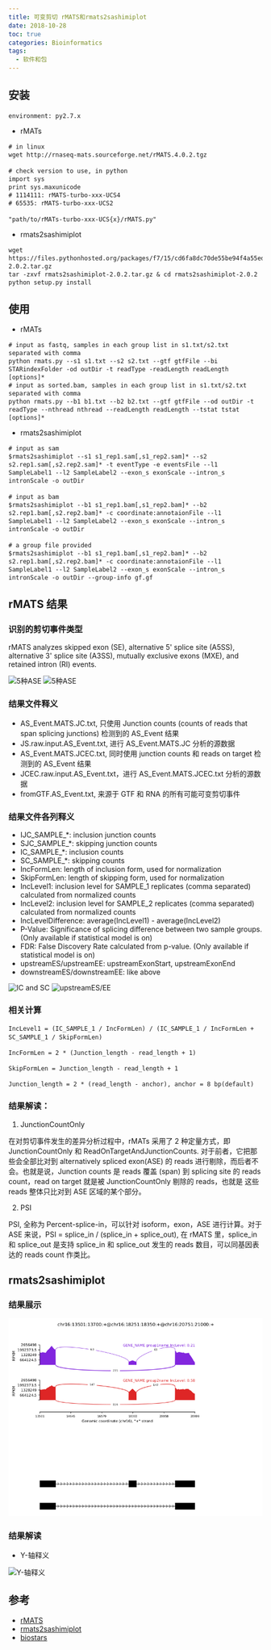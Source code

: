 ```yaml
---
title: 可变剪切 rMATS和rmats2sashimiplot
date: 2018-10-28
toc: true
categories: Bioinformatics
tags:
  - 软件和包
---
```


## 安装

`environment: py2.7.x`

+ rMATs

```
# in linux
wget http://rnaseq-mats.sourceforge.net/rMATS.4.0.2.tgz

# check version to use, in python
import sys
print sys.maxunicode
# 1114111: rMATS-turbo-xxx-UCS4
# 65535: rMATS-turbo-xxx-UCS2

"path/to/rMATs-turbo-xxx-UCS{x}/rMATS.py"
```

<!--more-->

+ rmats2sashimiplot

```
wget https://files.pythonhosted.org/packages/f7/15/cd6fa8dc70de55be94f4a55edd388e5ba99c77eca8fd73e556e66e9d8110/rmats2sashimiplot-2.0.2.tar.gz
tar -zxvf rmats2sashimiplot-2.0.2.tar.gz & cd rmats2sashimiplot-2.0.2
python setup.py install
```

## 使用

+ rMATs

```
# input as fastq, samples in each group list in s1.txt/s2.txt separated with comma
python rmats.py --s1 s1.txt --s2 s2.txt --gtf gtfFile --bi STARindexFolder -od outDir -t readType -readLength readLength [options]*
# input as sorted.bam, samples in each group list in s1.txt/s2.txt separated with comma
python rmats.py --b1 b1.txt --b2 b2.txt --gtf gtfFile --od outDir -t readType --nthread nthread --readLength readLength --tstat tstat [options]*
```

+ rmats2sashimiplot

```
# input as sam
$rmats2sashimiplot --s1 s1_rep1.sam[,s1_rep2.sam]* --s2 s2.rep1.sam[,s2.rep2.sam]* -t eventType -e eventsFile --l1 SampleLabel1 --l2 SampleLabel2 --exon_s exonScale --intron_s intronScale -o outDir

# input as bam
$rmats2sashimiplot --b1 s1_rep1.bam[,s1_rep2.bam]* --b2 s2.rep1.bam[,s2.rep2.bam]* -c coordinate:annotaionFile --l1 SampleLabel1 --l2 SampleLabel2 --exon_s exonScale --intron_s intronScale -o outDir

# a group file provided
$rmats2sashimiplot --b1 s1_rep1.bam[,s1_rep2.bam]* --b2 s2.rep1.bam[,s2.rep2.bam]* -c coordinate:annotaionFile --l1 SampleLabel1 --l2 SampleLabel2 --exon_s exonScale --intron_s intronScale -o outDir --group-info gf.gf
```

## rMATS 结果
### 识别的剪切事件类型

rMATS analyzes skipped exon (SE), alternative 5' splice site (A5SS), alternative 3' splice site (A3SS), mutually exclusive exons (MXE), and retained intron (RI) events. 

![5种ASE](https://s1.ax1x.com/2018/10/28/ic5Jp9.jpg)
![5种ASE](https://s1.ax1x.com/2018/10/28/ic5BkD.png)

### 结果文件释义
+ AS_Event.MATS.JC.txt, 只使用 Junction counts (counts of reads that span splicing junctions) 检测到的 AS_Event 结果
+ JS.raw.input.AS_Event.txt, 进行 AS_Event.MATS.JC 分析的源数据
+ AS_Event.MATS.JCEC.txt, 同时使用 junction counts 和 reads on target 检测到的 AS_Event 结果
+ JCEC.raw.input.AS_Event.txt，进行 AS_Event.MATS.JCEC.txt 分析的源数据
+ fromGTF.AS_Event.txt, 来源于 GTF 和 RNA 的所有可能可变剪切事件

### 结果文件各列释义
+ IJC_SAMPLE_*: inclusion junction counts
+ SJC_SAMPLE_*: skipping junction counts
+ IC_SAMPLE_*: inclusion counts
+ SC_SAMPLE_*: skipping counts
+ IncFormLen: length of inclusion form, used for normalization
+ SkipFormLen: length of skipping form, used for normalization
+ IncLevel1: inclusion level for SAMPLE_1 replicates (comma separated) calculated from normalized counts
+ IncLevel2: inclusion level for SAMPLE_2 replicates (comma separated) calculated from normalized counts
+ IncLevelDifference: average(IncLevel1) - average(IncLevel2)
+ P-Value: Significance of splicing difference between two sample groups. (Only available if statistical model is on)
+ FDR: False Discovery Rate calculated from p-value. (Only available if statistical model is on)
+ upstreamES/upstreamEE: upstreamExonStart, upstreamExonEnd
+ downstreamES/downstreamEE: like above

![IC and SC](https://s1.ax1x.com/2018/10/28/ic5am6.png)
![upstreamES/EE](https://s1.ax1x.com/2018/10/28/ic5t61.png)

### 相关计算

`IncLevel1 = (IC_SAMPLE_1 / IncFormLen) / (IC_SAMPLE_1 / IncFormLen + SC_SAMPLE_1 / SkipFormLen)`

`IncFormLen = 2 * (Junction_length - read_length + 1)`

`SkipFormLen = Junction_length - read_length + 1`

`Junction_length = 2 * (read_length - anchor), anchor = 8 bp(default)`

### 结果解读：
1. JunctionCountOnly

在对剪切事件发生的差异分析过程中，rMATs 采用了 2 种定量方式，即 JunctionCountOnly 和 ReadOnTargetAndJunctionCounts. 对于前者，它把那些会全部比对到 alternatively spliced exon(ASE) 的 reads 进行剔除，而后者不会。也就是说，Junction counts 是 reads 覆盖 (span) 到 splicing site 的 reads count，read on target 就是被 JunctionCountOnly 剔除的 reads，也就是 这些 reads 整体只比对到 ASE 区域的某个部分。

2. PSI

PSI, 全称为 Percent-splice-in，可以针对 isoform，exon，ASE 进行计算。对于 ASE 来说，PSI = splice_in / (splice_in + splice_out), 在 rMATS 里，splice_in 和 splice_out 是支持 splice_in 和 splice_out 发生的 reads 数目，可以同基因表达的 reads count 作类比。

## rmats2sashimiplot

### 结果展示

![可视化结果](https://raw.githubusercontent.com/Xinglab/rmats2sashimiplot/master/img/plotwitheventgf.png)

### 结果解读

+ Y-轴释义

![Y-轴释义](https://raw.githubusercontent.com/Xinglab/rmats2sashimiplot/master/img/RPKM.png)

## 参考

+ [rMATS](http://rnaseq-mats.sourceforge.net/user_guide.htm)
+ [rmats2sashimiplot](https://github.com/Xinglab/rmats2sashimiplot)
+ [biostars](https://www.biostars.org/p/256949/)

